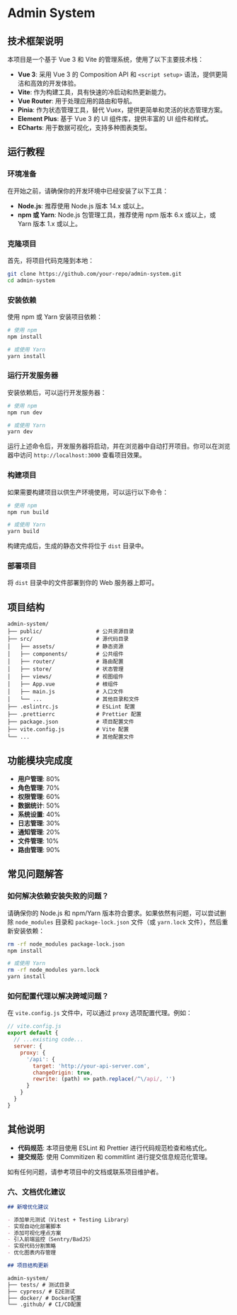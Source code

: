 # Admin System

## 技术框架说明

本项目是一个基于 Vue 3 和 Vite 的管理系统，使用了以下主要技术栈：

- **Vue 3**: 采用 Vue 3 的 Composition API 和 `<script setup>` 语法，提供更简洁和高效的开发体验。
- **Vite**: 作为构建工具，具有快速的冷启动和热更新能力。
- **Vue Router**: 用于处理应用的路由和导航。
- **Pinia**: 作为状态管理工具，替代 Vuex，提供更简单和灵活的状态管理方案。
- **Element Plus**: 基于 Vue 3 的 UI 组件库，提供丰富的 UI 组件和样式。
- **ECharts**: 用于数据可视化，支持多种图表类型。

## 运行教程

### 环境准备

在开始之前，请确保你的开发环境中已经安装了以下工具：

- **Node.js**: 推荐使用 Node.js 版本 14.x 或以上。
- **npm 或 Yarn**: Node.js 包管理工具，推荐使用 npm 版本 6.x 或以上，或 Yarn 版本 1.x 或以上。

### 克隆项目

首先，将项目代码克隆到本地：

```bash
git clone https://github.com/your-repo/admin-system.git
cd admin-system
```

### 安装依赖

使用 npm 或 Yarn 安装项目依赖：

```bash
# 使用 npm
npm install

# 或使用 Yarn
yarn install
```

### 运行开发服务器

安装依赖后，可以运行开发服务器：

```bash
# 使用 npm
npm run dev

# 或使用 Yarn
yarn dev
```

运行上述命令后，开发服务器将启动，并在浏览器中自动打开项目。你可以在浏览器中访问 `http://localhost:3000` 查看项目效果。

### 构建项目

如果需要构建项目以供生产环境使用，可以运行以下命令：

```bash
# 使用 npm
npm run build

# 或使用 Yarn
yarn build
```

构建完成后，生成的静态文件将位于 `dist` 目录中。

### 部署项目

将 `dist` 目录中的文件部署到你的 Web 服务器上即可。

## 项目结构

```plaintext
admin-system/
├── public/                 # 公共资源目录
├── src/                    # 源代码目录
│   ├── assets/             # 静态资源
│   ├── components/         # 公共组件
│   ├── router/             # 路由配置
│   ├── store/              # 状态管理
│   ├── views/              # 视图组件
│   ├── App.vue             # 根组件
│   ├── main.js             # 入口文件
│   └── ...                 # 其他目录和文件
├── .eslintrc.js            # ESLint 配置
├── .prettierrc             # Prettier 配置
├── package.json            # 项目配置文件
├── vite.config.js          # Vite 配置
└── ...                     # 其他配置文件
```

## 功能模块完成度

- **用户管理**: 80%
- **角色管理**: 70%
- **权限管理**: 60%
- **数据统计**: 50%
- **系统设置**: 40%
- **日志管理**: 30%
- **通知管理**: 20%
- **文件管理**: 10%
- **路由管理**: 90%

## 常见问题解答

### 如何解决依赖安装失败的问题？

请确保你的 Node.js 和 npm/Yarn 版本符合要求。如果依然有问题，可以尝试删除 `node_modules` 目录和 `package-lock.json` 文件（或 `yarn.lock` 文件），然后重新安装依赖：

```bash
rm -rf node_modules package-lock.json
npm install

# 或使用 Yarn
rm -rf node_modules yarn.lock
yarn install
```

### 如何配置代理以解决跨域问题？

在 `vite.config.js` 文件中，可以通过 `proxy` 选项配置代理。例如：

```javascript
// vite.config.js
export default {
  // ...existing code...
  server: {
    proxy: {
      '/api': {
        target: 'http://your-api-server.com',
        changeOrigin: true,
        rewrite: (path) => path.replace(/^\/api/, '')
      }
    }
  }
}
```

## 其他说明

- **代码规范**: 本项目使用 ESLint 和 Prettier 进行代码规范检查和格式化。
- **提交规范**: 使用 Commitizen 和 commitlint 进行提交信息规范化管理。

如有任何问题，请参考项目中的文档或联系项目维护者。

### 六、文档优化建议

```markdown
## 新增优化建议

- 添加单元测试（Vitest + Testing Library）
- 实现自动化部署脚本
- 添加可视化埋点方案
- 引入前端监控（Sentry/BadJS）
- 实现代码分割策略
- 优化图表内存管理

## 项目结构更新

admin-system/
├── tests/ # 测试目录
├── cypress/ # E2E测试
├── docker/ # Docker配置
└── .github/ # CI/CD配置
```
